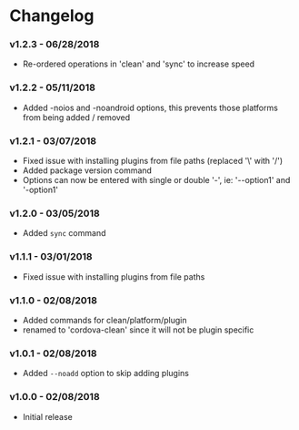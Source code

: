 # Changelog

### v1.2.3 - 06/28/2018
- Re-ordered operations in 'clean' and 'sync' to increase speed

### v1.2.2 - 05/11/2018
- Added -noios and -noandroid options, this prevents those platforms from being added / removed

### v1.2.1 - 03/07/2018
- Fixed issue with installing plugins from file paths (replaced '\\' with '/')
- Added package version command
- Options can now be entered with single or double '-', ie: '--option1' and '-option1'

### v1.2.0 - 03/05/2018
- Added `sync` command

### v1.1.1 - 03/01/2018
- Fixed issue with installing plugins from file paths

### v1.1.0 - 02/08/2018
- Added commands for clean/platform/plugin
- renamed to 'cordova-clean' since it will not be plugin specific

### v1.0.1 - 02/08/2018
- Added `--noadd` option to skip adding plugins

### v1.0.0 - 02/08/2018
- Initial release